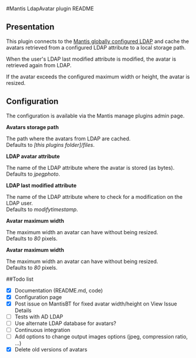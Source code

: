 #Mantis LdapAvatar plugin README

## Presentation

This plugin connects to the [Mantis globally configured LDAP](https://www.mantisbt.org/docs/master/en-US/Admin_Guide/html-single/#admin.config.auth.ldap) and cache the avatars retrieved from a configured LDAP attribute to a local storage path.  

When the user's LDAP last modified attribute is modified, the avatar is retrieved again from LDAP.

If the avatar exceeds the configured maximum width or height, the avatar is resized. 

## Configuration

The configuration is available via the Mantis manage plugins admin page.

**Avatars storage path**

The path where the avatars from LDAP are cached.  
Defaults to *[this plugins folder]/files*.

**LDAP avatar attribute**

The name of the LDAP attribute where the avatar is stored (as bytes).  
Defaults to *jpegphoto*.

**LDAP last modified attribute**

The name of the LDAP attribute where to check for a modification on the LDAP user.  
Defaults to *modifytimestamp*.

**Avatar maximum width**
 
The maximum width an avatar can have without being resized.  
Defaults to *80* pixels.

**Avatar maximum width**
 
The maximum width an avatar can have without being resized.  
Defaults to *80* pixels.

##Todo list

- [X] Documentation (README.md, code)
- [X] Configuration page
- [X] Post issue on MantisBT for fixed avatar width/height on View Issue Details
- [ ] Tests with AD LDAP
- [ ] Use alternate LDAP database for avatars?
- [ ] Continuous integration
- [ ] Add options to change output images options (jpeg, compression ratio, ...)
- [X] Delete old versions of avatars

